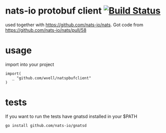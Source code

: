 # nats-io protobuf client [![Build Status](https://travis-ci.org/wvell/natspbufclient.svg)](https://travis-ci.org/wvell/natspbufclient)
used together with https://github.com/nats-io/nats. Got code from https://github.com/nats-io/nats/pull/58

# usage
import into your project
   
    import(
       _ "github.com/wvell/natspbufclient"
    )

# tests
If you want to run the tests have gnatsd installed in your $PATH

    go install github.com/nats-io/gnatsd

